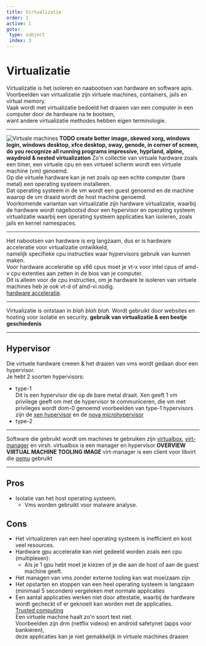 ```yaml
---
title: Virtualizatie
order: 1
active: 1
goto:
 type: subject
 index: 3
---
```


# Virtualizatie

Virtualizatie is het isoleren en naabootsen van hardware en software apis.  
Voorbeelden van virtualizatie zijn virtuele machines, containers, jails en virtual memory.  
Vaak wordt met virtualizatie bedoeld het draaien van een computer in een computer door de hardware na te bootsen,  
want andere virtualizatie methodes hebben eigen terminologie.

---

![Virtuale machines](Virtual-Machines-Header-2.jpg)
**TODO create better image, skewed xorg, windows login, windows desktop, xfce desktop, sway, genode, in corner of screen, do you recognize all running programs impressive, hyprland, alpine, waydroid & nested virtualization**
Zo'n collectie van virtuale hardware zoals een timer, een virtuele cpu en een virtueel scherm wordt een virtuele machine (vm) genoemd.  
Op die virtuele hardware kan je net zoals op een echte computer (bare metal) een operating systeem installeren.  
Dat operating systeem in de vm wordt een guest genoemd en de machine waarop de vm draaid wordt de host machine genoemd.  
Voorkomende variantan van virtualizatie zijn hardware virtualizatie, waarbij de hardware wordt nagebootsd door een hypervisor en operating systeem virtualizatie waarbij een operating systeem applicaties kan isoleren, zoals jails en kernel namespaces.

---

Het nabootsen van hardware is erg langzaam, dus er is hardware acceleratie voor virtualizatie ontwikkeld,  
namelijk specifieke cpu instructies waar hypervisors gebruik van kunnen maken.  
Voor hardware acceleratie op x86 cpus moet je vt-x voor intel cpus of amd-v cpu extenties aan zetten in de bios van je computer.  
Dit is alleen voor de cpu instructies, om je hardware te isoleren van virtuele machines heb je ook vt-d of amd-vi nodig.  
[hardware acceleratie](https://en.wikipedia.org/wiki/Intel_VT-d?lang=en#Hardware-assisted_virtualization).

---

Virtualizatie is ontstaan in *blah blah blah*.
Wordt gebruikt door websites en hosting voor isolatie en security.
**gebruik van virtualizatie & een beetje geschiedenis**


---

## Hypervisor

Die virtuele hardware creeen & het draaien van vms wordt gedaan door een hypervisor.  
Je hebt 2 soorten hypervisors:  
- type-1  
    Dit is een hypervisor die op de bare metal draait.
    Xen geeft 1 vm privilege geeft om met de hypervisor te communiceren, die vm met privileges wordt dom-0 genoemd
    voorbeelden van type-1 hypervisors zijn de [xen hypervisor](https://xenproject.org) en de [nova microhypervisor](https://github.com/udosteinberg/NOVA)
- type-2  


---


Software die gebruikt wordt om machines te gebruiken zijn [virtualbox](https://www.virtualbox.org/), [virt-manager](https://virt-manager.org/) en virsh.
virtualbox is een manager en hypervisor
**OVERVIEW VIRTUAL MACHINE TOOLING IMAGE**
virt-manager is een client voor libvirt die [qemu](https://www.qemu.org/) gebruikt


---

## Pros
- Isolatie van het host operating systeem.
    - Vms worden gebruikt voor malware analyse.


## Cons
- Het virtualizeren van een heel operating systeem is inefficient en kost veel resources.
- Hardware gpu acceleratie kan niet gedeeld worden zoals een cpu (multiplexen):
    - Als je 1 gpu hebt moet je kiezen of je die aan de host of aan de guest machine geeft.
- Het managen van vms zonder externe tooling kan wat moeizaam zijn
- Het opstarten en stoppen van een heel operating systeem is langzaam (minimaal 5 seconden) vergeleken met normale applicaties
- Een aantal applicaties werken niet door attestatie,
  waarbij de hardware wordt gecheckt of er geknoeit kan worden met de applicaties.  
  [Trusted computing](https://en.wikipedia.org/wiki/Trusted_Computing?lang=en)  
  Een virtuele machine haalt zo'n soort test niet.  
  Voorbeelden zijn drm (netflix videos) en android safetynet (apps voor bankieren),  
  deze applicaties kan je niet gemakkelijk in virtuele machines draaien  
